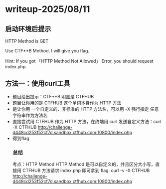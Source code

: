 # writeup-2025/08/11
## 启动环境后提示
HTTP Method is GET

Use CTF**B Method, I will give you flag.


Hint: If you got 「HTTP Method Not Allowed」 Error, you should request index.php.
## 方法一：使用curl工具
* 题目给出提示：CTF\*\*B 明显是 CTFHUB
* 题目让你用的是 CTFHUB 这个单词本身作为 HTTP 方法
* 是让你用 一个自定义的、非标准的 HTTP 方法名，可以用 -X 强行指定 任意字符串作为方法名
* 直接尝试用 CTFHUB 作为 HTTP 方法，在终端用 curl 发送自定义方法：curl -X CTFHUB http://challenge-d448cd253f52cf7d.sandbox.ctfhub.com:10800/index.php
* 得到flag
  ### 总结
  考点：HTTP Method
  HTTP Method 是可以自定义的，并且区分大小写，直接用 CTFHUB 方法请求 index.php 即可拿到 flag.
  curl -v -X CTFHUB http://challenge-d448cd253f52cf7d.sandbox.ctfhub.com:10800/index.php
  
